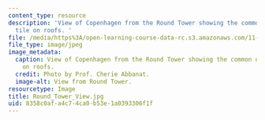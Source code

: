 ```yaml
---
content_type: resource
description: 'View of Copenhagen from the Round Tower showing the common use of red
  tile on roofs. '
file: /media/https%3A/open-learning-course-data-rc.s3.amazonaws.com/11-027-city-to-city-comparing-researching-and-writing-about-cities-spring-2006/8358c0afa4c74ca0b53e1a0393306f1f_Round_Tower_View.jpg
file_type: image/jpeg
image_metadata:
  caption: View of Copenhagen from the Round Tower showing the common use of red tile
    on roofs.
  credit: Photo by Prof. Cherie Abbanat.
  image-alt: View from Round Tower.
resourcetype: Image
title: Round_Tower_View.jpg
uid: 8358c0af-a4c7-4ca0-b53e-1a0393306f1f
---
```

